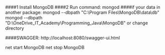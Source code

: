 ####1 Install MongoDB
####2 Run command: mongod
####if your data in another package:
mongod --dbpath "C:\Program Files\MongoDB\data\db"
mongod --dbpath "D:\OneDrive\_IT_Academy\Programming\_Java\MongoDB"
or change directory

####SWAGGER:
http://localhost:8080/swagger-ui.html








net start MongoDB
net stop MongoDB
